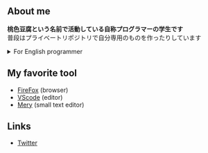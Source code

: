 ## About me
**桃色豆腐という名前で活動している自称プログラマーの学生です** <br>
普段はプライベートリポジトリで自分専用のものを作ったりしています

<details>
<summary>For English programmer</summary>
<b>Farst, if you came my profile because my English was bad, I'm sorry.</b><br><br>
My name is Momoirodouhu.<br>
I'm a Japanese student studying programming.
</details>

<!--
[![Anurag's GitHub stats](https://github-readme-stats.vercel.app/api?username=momoirodouhu&show_icons=true
)](https://github.com/anuraghazra/github-readme-stats)

[![Top Langs](https://github-readme-stats.vercel.app/api/top-langs/?username=momoirodouhu&layout=compact&theme=dracula)](https://github.com/anuraghazra/github-readme-stats)
-->

## My favorite tool
- [FireFox](https://www.mozilla.org/en-US/firefox/) (browser)
- [VScode](https://code.visualstudio.com/) (editor)
- [Mery](https://www.haijin-boys.com/wiki/) (small text editor)

## Links
- [Twitter](https://twitter.com/momoirodouhu)


<!--
**momoirodouhu/momoirodouhu** is a ✨ _special_ ✨ repository because its `README.md` (this file) appears on your GitHub profile.

Here are some ideas to get you started:

- 🔭 I’m currently working on ...
- 🌱 I’m currently learning ...
- 👯 I’m looking to collaborate on ...
- 🤔 I’m looking for help with ...
- 💬 Ask me about ...
- 📫 How to reach me: ...
- 😄 Pronouns: ...
- ⚡ Fun fact: ...
-->
